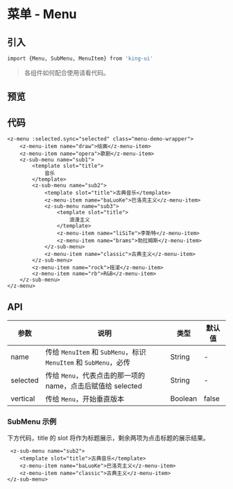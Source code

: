 # 菜单 - Menu

## 引入

```bash
import {Menu, SubMenu, MenuItem} from 'king-ui'
```

> 各组件如何配合使用请看代码。

## 预览

<ClientOnly>
<menu-demo/>
</ClientOnly>

## 代码

```vue
<z-menu :selected.sync="selected" class="menu-demo-wrapper">
    <z-menu-item name="draw">绘画</z-menu-item>
    <z-menu-item name="opera">歌剧</z-menu-item>
    <z-sub-menu name="sub1">
        <template slot="title">
            音乐
        </template>
        <z-sub-menu name="sub2">
            <template slot="title">古典音乐</template>
            <z-menu-item name="baLuoKe">巴洛克主义</z-menu-item>
            <z-sub-menu name="sub3">
                <template slot="title">
                    浪漫主义
                </template>
                <z-menu-item name="liSiTe">李斯特</z-menu-item>
                <z-menu-item name="brams">勃拉姆斯</z-menu-item>
            </z-sub-menu>
            <z-menu-item name="classic">古典主义</z-menu-item>
        </z-sub-menu>
        <z-menu-item name="rock">摇滚</z-menu-item>
        <z-menu-item name="rb">R&B</z-menu-item>
    </z-sub-menu>
</z-menu>
```

## API

<table>
    <thead>
      <th>参数</th>
      <th>说明</th>
      <th>类型</th>
      <th>默认值</th>
    </thead>
    <tbody>
      <tr>
        <td>name</td>
        <td>传给 <code>MenuItem</code> 和 <code>SubMenu</code>，标识 <code>MenuItem</code> 和 <code>SubMenu</code>，必传</td>
        <td>String</td>
        <td>-</td>
      </tr>
      <tr>
        <td>selected</td>
        <td>传给 <code>Menu</code>，代表点击的那一项的 name，点击后赋值给 selected</td>
        <td>String</td>
        <td>-</td>
      </tr>
      <tr>
        <td>vertical</td>
        <td>传给 <code>Menu</code>，开始垂直版本</td>
        <td>Boolean</td>
        <td>false</td>
      </tr>
    </tbody> 
</table>

### SubMenu 示例

下方代码，title 的 slot 将作为标题展示，剩余两项为点击标题的展示结果。

```
 <z-sub-menu name="sub2">
    <template slot="title">古典音乐</template>
    <z-menu-item name="baLuoKe">巴洛克主义</z-menu-item>
    <z-menu-item name="classic">古典主义</z-menu-item>
</z-sub-menu>
```
